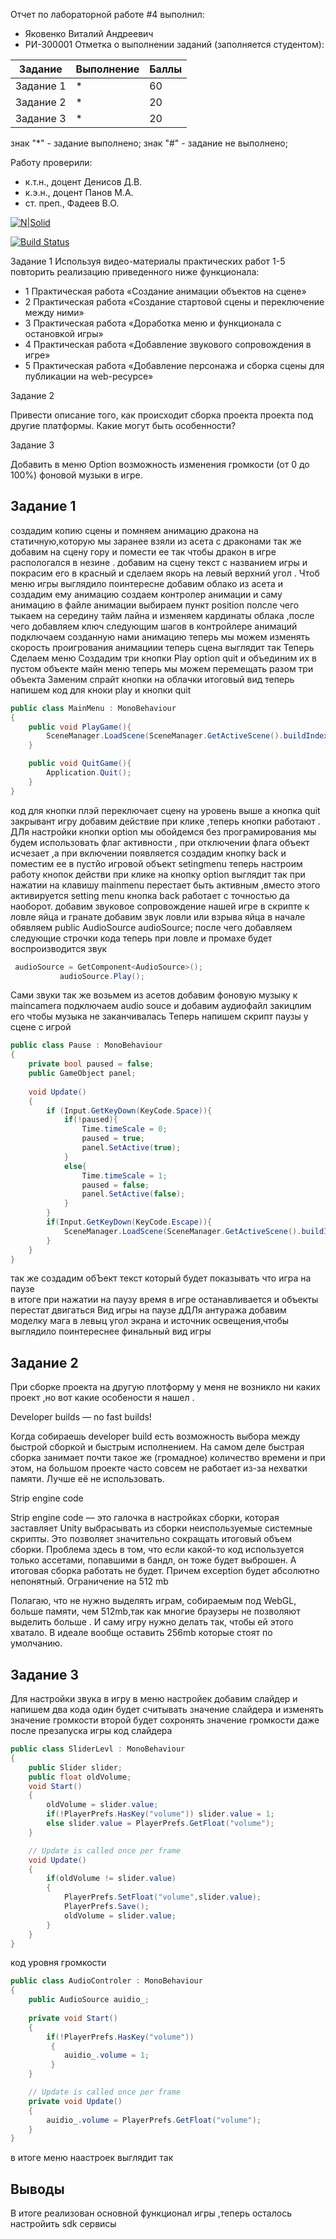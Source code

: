 Отчет по лабораторной работе #4 выполнил:
- Яковенко Виталий Андреевич
- РИ-300001
Отметка о выполнении заданий (заполняется студентом):

| Задание | Выполнение | Баллы |
| ------ | ------ | ------ |
| Задание 1 | * | 60 |
| Задание 2 | * | 20 |
| Задание 3 | *| 20 |

знак "*" - задание выполнено; знак "#" - задание не выполнено;

Работу проверили:
- к.т.н., доцент Денисов Д.В.
- к.э.н., доцент Панов М.А.
- ст. преп., Фадеев В.О.

[![N|Solid](https://cldup.com/dTxpPi9lDf.thumb.png)](https://nodesource.com/products/nsolid)

[![Build Status](https://travis-ci.org/joemccann/dillinger.svg?branch=master)](https://travis-ci.org/joemccann/dillinger)

Задание 1
Используя видео-материалы практических работ 1-5 повторить реализацию
приведенного ниже функционала:
- 1 Практическая работа «Создание анимации объектов на сцене»
- 2 Практическая работа «Создание стартовой сцены и переключение
между ними»
- 3 Практическая работа «Доработка меню и функционала с остановкой
игры»
- 4 Практическая работа «Добавление звукового сопровождения в игре»
- 5 Практическая работа «Добавление персонажа и сборка сцены для
публикации на web-ресурсе»

Задание 2

Привести описание того, как происходит сборка проекта проекта под другие
платформы. Какие могут быть особенности?

Задание 3

Добавить в меню Option возможность изменения громкости (от 0 до 100%)
фоновой музыки в игре.

## Задание 1
создадим копию сцены и помняем анимацию дракона на статичную,которую мы заранее взяли из асета с драконами 
так же добавим на сцену гору и помести ее так чтобы дракон в игре распологался в незине .
добавим на сцену текст с названием игры и покрасим его в красный и сделаем якорь на левый верхний угол .
Чтоб меню игры выглядило поинтересне добавим облако из асета и создадим ему анимацию 
создаем контролер анимации и саму анимацию 
в файле анимации выбираем пункт position  полсле чего тыкаем на середину тайм лайна и изменяем кардинаты облака ,после чего добавляем ключ 
следующим шагов в контройлере анимаций подключаем созданную нами анимацию 
теперь мы можем изменять скорость проигрования анимациии 
теперь сцена выглядит так 
Теперь Сделаем меню Создадим три кнопки Play option quit и объединим их в пустом объекте майн меню
теперь мы можем перемещать разом три объекта 
Заменим спрайт кнопки на облачки 
итоговый вид 
теперь напишем код для кноки play и кнопки quit 
```C#
public class MainMenu : MonoBehaviour
{
    public void PlayGame(){
        SceneManager.LoadScene(SceneManager.GetActiveScene().buildIndex+1);
    }

    public void QuitGame(){
        Application.Quit();
    }
}
```
код для кнопки плэй переключает сцену на уровень выше 
а кнопка quit закрывант игру 
добавим действие при клике ,теперь кнопки работают .
ДЛя настройки кнопки option мы обойдемся без програмирования 
мы будем использовать флаг активности , при отключении флага объект исчезает ,а при включении появляется 
создадим кнопку back и поместим ее в пустйо игровой объект setingmenu 
теперь настроим работу кнопок действи при клике на кнопку option выглядит так 
при нажатии на клавишу mainmenu перестает быть активным ,вместо этого активируется setting menu 
кнопка back работает с точностью да наоборот.
добавим звуковое сопровождение нашей игре 
в скрипте к ловле яйца и гранате добавим звук ловли или взрыва яйца 
в начале обявляем   public AudioSource audioSource;
после чего добавляем следующие строчки кода теперь при ловле и промахе будет воспроизводится звук 
```C#
 audioSource = GetComponent<AudioSource>();
           audioSource.Play();
 ```
 Сами звуки так же возьмем из асетов
 добавим фоновую музыку к maincamera подключаем audio souce 
 и добавим аудиофайл закицлим его чтобы музыка не заканчивалась 
 Теперь напишем скрипт паузы у сцене с игрой  
 
```C#
public class Pause : MonoBehaviour
{
    private bool paused = false;
    public GameObject panel;
    
    void Update()
    {
        if (Input.GetKeyDown(KeyCode.Space)){
            if(!paused){
                Time.timeScale = 0;
                paused = true;
                panel.SetActive(true);
            }
            else{
                Time.timeScale = 1;
                paused = false;
                panel.SetActive(false);
            }
        }
        if(Input.GetKeyDown(KeyCode.Escape)){
            SceneManager.LoadScene(SceneManager.GetActiveScene().buildIndex-1);;
        }
    }
}

```
так же создадим обЪект текст который будет показывать что игра на паузе  
в итоге при нажатии на паузу время в игре останавливается и объекты перестат двигаться 
Вид игры на паузе
дДЛя антуража добавим моделку мага в левыц угол экрана и источник освещения,чтобы выглядило поинтереснее
финальный вид игры 
## Задание 2
При сборке проекта на другую плотформу у меня не возникло ни каких проект ,но вот какие особености я нашел .

Developer builds — no fast builds!

Когда собираешь developer build есть возможность выбора между быстрой сборкой и быстрым исполнением. 
На самом деле быстрая сборка занимает почти такое же (громадное) 
количество времени и при этом, на большом проекте часто совсем не работает из-за нехватки памяти. Лучше её не использовать.

Strip engine code

Strip engine code — это галочка в настройках сборки, которая заставляет Unity выбрасывать из сборки неиспользуемые системные скрипты.
Это позволяет значительно сокращать итоговый объем сборки. Проблема здесь в том,
что если какой-то код используется только ассетами, попавшими в бандл, он тоже будет выброшен.
А итоговая сборка работать не будет. Причем exception будет абсолютно непонятный.
Ограничение на 512 mb

Полагаю, что не нужно выделять играм, собираемым под WebGL, больше памяти, 
чем 512mb,так как многие браузеры не позволяют выделить больше .
И саму игру нужно делать так, чтобы ей этого хватало. В идеале вообще оставить 256mb которые стоят по умолчанию.
## Задание 3
Для настройки звука в игру в меню настройек добавим слайдер
и напишем два кода один будет считывать значение слайдера и изменять значение громкости 
второй будет сохронять значение громкости даже после презапуска игры 
код слайдера 
```C#
public class SliderLevl : MonoBehaviour
{
    public Slider slider;
    public float oldVolume;
    void Start()
    {
        oldVolume = slider.value;
        if(!PlayerPrefs.HasKey("volume")) slider.value = 1;
        else slider.value = PlayerPrefs.GetFloat("volume");
    }

    // Update is called once per frame
    void Update()
    {
        if(oldVolume != slider.value)
        {
            PlayerPrefs.SetFloat("volume",slider.value);
            PlayerPrefs.Save();
            oldVolume = slider.value;
        }
    }
}
```
код уровня громкости 
```C#
public class AudioControler : MonoBehaviour
{
    public AudioSource auidio_;
    
    private void Start()
    {
        if(!PlayerPrefs.HasKey("volume"))
         {
            auidio_.volume = 1;
         }
    }

    // Update is called once per frame
    private void Update()
    {
        auidio_.volume = PlayerPrefs.GetFloat("volume");
    }
}
```
в итоге меню наастроек выглядит так 

## Выводы

В итоге реализован основной функционал игры ,теперь осталось настройить sdk сервисы 

